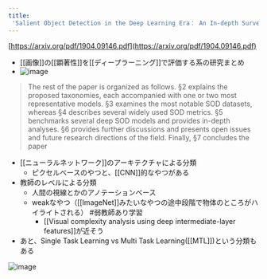 ```yaml
---
title:
 'Salient Object Detection in the Deep Learning Era： An In-depth Survey'
---
```


[https://arxiv.org/pdf/1904.09146.pdf](https://arxiv.org/pdf/1904.09146.pdf)
- [[画像]]の[[顕著性]]を[[ディープラーニング]]で評価する系の研究まとめ
- ![image](https://gyazo.com/1497f6c0f3cee186341772cc108eedaa/thumb/1000)
> The rest of the paper is organized as follows. §2 explains the proposed taxonomies, each accompanied with one or two most representative models. §3 examines the most notable SOD datasets, whereas §4 describes several widely used SOD metrics. §5 benchmarks several deep SOD models and provides in-depth analyses. §6 provides further discussions and presents open issues and future research directions of the field. Finally, §7 concludes the paper

- [[ニューラルネットワーク]]のアーキテクチャによる分類
    - ピクセルベースのやつと、[[CNN]]的なやつがある
- 教師のレベルによる分類
    - 人間の視線とかのアノテーションベース
    - weakなやつ（[[ImageNet]]みたいなやつの途中段階で物体のところがハイライトされる） #弱教師あり学習
        - [[Visual complexity analysis using deep intermediate-layer features]]が近そう
- あと、Single Task Learning vs Multi Task Learning([[MTL]])という分類もある

![image](https://gyazo.com/7716d70fe9db014335f18f45e02c205f/thumb/1000)
